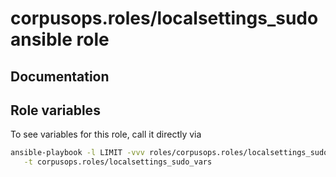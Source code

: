 # corpusops.roles/localsettings_sudo ansible role
## Documentation

## Role variables
To see variables for this role, call it directly via
```bash
ansible-playbook -l LIMIT -vvv roles/corpusops.roles/localsettings_sudo/role.yml \
   -t corpusops.roles/localsettings_sudo_vars
```
